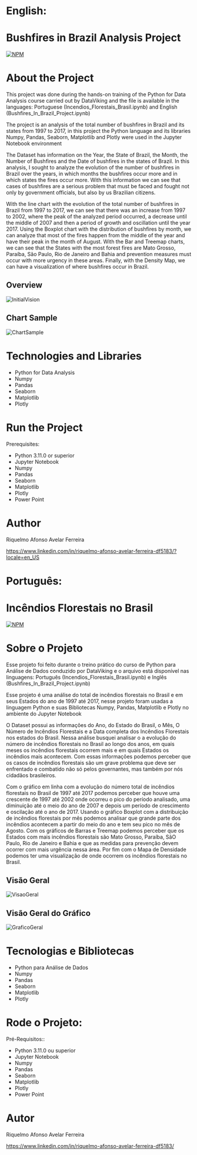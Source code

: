 # English:
# Bushfires in Brazil Analysis Project
[![NPM](https://img.shields.io/npm/l/react)](https://github.com/RiquelmoFerreira/DataAnalysisBushfires_in_Brazil/blob/main/License)

# About the Project

This project was done during the hands-on training of the Python for Data Analysis course carried out by DataViking and the file is available in the languages: Portuguese (Incendios_Florestais_Brasil.ipynb) and English (Bushfires_In_Brazil_Project.ipynb)

The project is an analysis of the total number of bushfires in Brazil and its states from 1997 to 2017, in this project the Python language and its libraries Numpy, Pandas, Seaborn, Matplotlib and Plotly were used in the Jupyter Notebook environment

The Dataset has information on the Year, the State of Brazil, the Month, the Number of Bushfires and the Date of bushfires in the states of Brazil. In this analysis, I sought to analyze the evolution of the number of bushfires in Brazil over the years, in which months the bushfires occur more and in which states the fires occur more. With this information we can see that cases of bushfires are a serious problem that must be faced and fought not only by government officials, but also by us Brazilian citizens.

With the line chart with the evolution of the total number of bushfires in Brazil from 1997 to 2017, we can see that there was an increase from 1997 to 2002, where the peak of the analyzed period occurred, a decrease until the middle of 2007 and then a period of growth and oscillation until the year 2017. Using the Boxplot chart with the distribution of bushfires by month, we can analyze that most of the fires happen from the middle of the year and have their peak in the month of August. With the Bar and Treemap charts, we can see that the States with the most forest fires are Mato Grosso, Paraíba, São Paulo, Rio de Janeiro and Bahia and prevention measures must occur with more urgency in these areas. Finally, with the Density Map, we can have a visualization of where bushfires occur in Brazil.

## Overview
![InitialVision](https://github.com/RiquelmoFerreira/Images/blob/main/5.png)

## Chart Sample
![ChartSample](https://github.com/RiquelmoFerreira/Images/blob/main/6.png)

# Technologies and Libraries

- Python for Data Analysis
- Numpy
- Pandas
- Seaborn
- Matplotlib
- Plotly

# Run the Project
Prerequisites:
- Python 3.11.0 or superior
- Jupyter Notebook
- Numpy
- Pandas
- Seaborn
- Matplotlib
- Plotly
- Power Point

# Author
Riquelmo Afonso Avelar Ferreira

https://www.linkedin.com/in/riquelmo-afonso-avelar-ferreira-df5183/?locale=en_US
#

# Português:
# Incêndios Florestais no Brasil
[![NPM](https://img.shields.io/npm/l/react)](https://github.com/RiquelmoFerreira/DataAnalysisBushfires_in_Brazil/blob/main/License)

# Sobre o Projeto

Esse projeto foi feito durante o treino prático do curso de Python para Análise de Dados conduzido por DataViking e o arquivo está disponível nas linguagens: Português (Incendios_Florestais_Brasil.ipynb) e Inglês (Bushfires_In_Brazil_Project.ipynb)

Esse projeto é uma análise do total de incêndios florestais no Brasil e em seus Estados do ano de 1997 até 2017, nesse projeto foram usadas a linguagem Python e suas Bibliotecas Numpy, Pandas, Matplotlib e Plotly no ambiente do Jupyter Notebook

O Dataset possui as informações do Ano, do Estado do Brasil, o Mês, O Número de Incêndios Florestais e a Data completa dos Incêndios Florestais nos estados do Brasil. Nessa análise busquei analisar o a evolução do número de incêndios florestais no Brasil ao longo dos anos, em quais meses os incêndios florestais ocorrem mais e em quais Estados os incêndios mais acontecem. Com essas informações podemos perceber que os casos de incêndios florestais são um grave problema que deve ser enfrentado e combatido não só pelos governantes, mas também por nós cidadãos brasileiros. 

Com o gráfico em linha com a evolução do número total de incêndios florestais no Brasil de 1997 até 2017 podemos perceber que houve uma crescente de 1997 até 2002 onde ocorreu o pico do período analisado, uma diminuição até o meio do ano de 2007 e depois um período de crescimento e oscilação até o ano de 2017. Usando o gráfico Boxplot com a distribuição de incêndios florestais por mês podemos analisar que grande parte dos incêndios acontecem a partir do meio do ano e tem seu pico no mês de Agosto. Com os gráficos de Barras e Treemap podemos perceber que os Estados com mais incêndios florestais são Mato Grosso, Paraíba, SãO Paulo, Rio de Janeiro e Bahia e que as medidas para prevenção devem ocorrer com mais urgência nessa área. Por fim com o Mapa de Densidade podemos ter uma visualização de onde ocorrem os incêndios florestais no Brasil.

## Visão Geral
![VisaoGeral](https://github.com/RiquelmoFerreira/Images/blob/main/5.png)

## Visão Geral do Gráfico
![GraficoGeral](https://github.com/RiquelmoFerreira/Images/blob/main/6.png)

# Tecnologias e Bibliotecas
- Python para Análise de Dados
- Numpy
- Pandas
- Seaborn
- Matplotlib
- Plotly

# Rode o Projeto:
Pré-Requisitos::
- Python 3.11.0 ou superior
- Jupyter Notebook
- Numpy
- Pandas
- Seaborn
- Matplotlib
- Plotly
- Power Point

# Autor
Riquelmo Afonso Avelar Ferreira

https://www.linkedin.com/in/riquelmo-afonso-avelar-ferreira-df5183/


